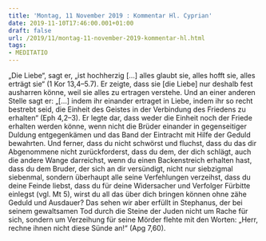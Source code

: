 ```yaml
---
title: 'Montag, 11 November 2019 : Kommentar Hl. Cyprian'
date: 2019-11-10T17:46:00.001+01:00
draft: false
url: /2019/11/montag-11-november-2019-kommentar-hl.html
tags: 
- MEDITATIO
---
```


„Die Liebe“, sagt er, „ist hochherzig \[…\] alles glaubt sie, alles hofft sie, alles erträgt sie“ (1 Kor 13,4–5.7). Er zeigte, dass sie \[die Liebe\] nur deshalb fest ausharren könne, weil sie alles zu ertragen verstehe. Und an einer anderen Stelle sagt er: „\[…\] indem ihr einander ertraget in Liebe, indem ihr so recht bestrebt seid, die Einheit des Geistes in der Verbindung des Friedens zu erhalten“ (Eph 4,2–3). Er legte dar, dass weder die Einheit noch der Friede erhalten werden könne, wenn nicht die Brüder einander in gegenseitiger Duldung entgegenkämen und das Band der Eintracht mit Hilfe der Geduld bewahrten. Und ferner, dass du nicht schwörst und fluchst, dass du das dir Abgenommene nicht zurückforderst, dass du dem, der dich schlägt, auch die andere Wange darreichst, wenn du einen Backenstreich erhalten hast, dass du dem Bruder, der sich an dir versündigt, nicht nur siebzigmal siebenmal, sondern überhaupt alle seine Verfehlungen verzeihst, dass du deine Feinde liebst, dass du für deine Widersacher und Verfolger Fürbitte einlegst (vgl. Mt 5), wirst du all das über dich bringen können ohne zähe Geduld und Ausdauer? Das sehen wir aber erfüllt in Stephanus, der bei seinem gewaltsamen Tod durch die Steine der Juden nicht um Rache für sich, sondern um Verzeihung für seine Mörder flehte mit den Worten: „Herr, rechne ihnen nicht diese Sünde an!“ (Apg 7,60).